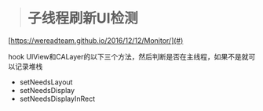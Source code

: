 > # 子线程刷新UI检测

[https://wereadteam.github.io/2016/12/12/Monitor/](#)

hook UIView和CALayer的以下三个方法，然后判断是否在主线程，如果不是就可以记录堆栈

* setNeedsLayout
* setNeedsDisplay
* setNeedsDisplayInRect



